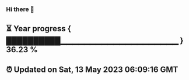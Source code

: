 ### Hi there 👋
⏳ Year progress { ██████████▁▁▁▁▁▁▁▁▁▁▁▁▁▁▁▁▁▁▁▁ } 36.23 %
---
⏰ Updated on Sat, 13 May 2023 06:09:16 GMT
---
